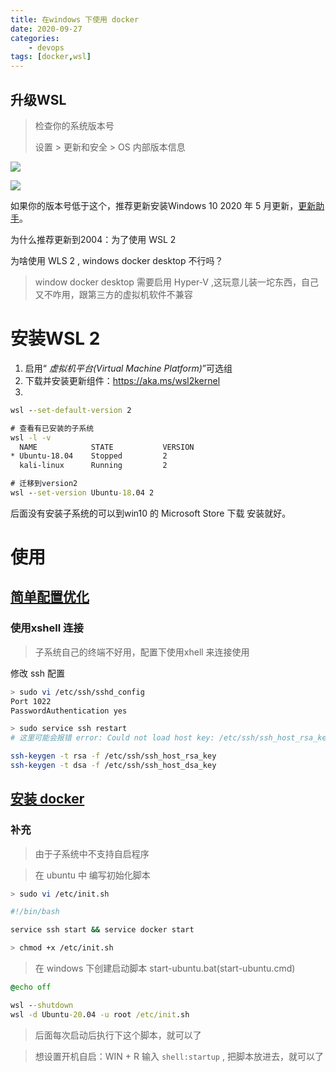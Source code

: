 ```yaml
---
title: 在windows 下使用 docker
date: 2020-09-27
categories: 
    - devops
tags: [docker,wsl]
---
```


## 升级WSL

> 检查你的系统版本号
>
> 设置 > 更新和安全 > OS 内部版本信息


 ![](https://cdn.jsdelivr.net/gh/wayloong/imgchr@latest/notes/img/202201191102284.png)

<!--more-->


 ![](https://cdn.jsdelivr.net/gh/wayloong/imgchr@latest/notes/img/202201191102521.png)


如果你的版本号低于这个，推荐更新安装Windows 10 2020 年 5 月更新，[更新助手](https://download.microsoft.com/download/8/3/c/83c39dca-2d27-4c24-b98b-0a4d6d921c80/Windows10Upgrade9252.exe)。

为什么推荐更新到2004：为了使用 WSL 2 

为啥使用 WLS 2 , windows docker desktop 不行吗？

> window docker desktop 需要启用 Hyper-V ,这玩意儿装一坨东西，自己又不咋用，跟第三方的虚拟机软件不兼容

# 安装WSL 2

1. 启用“ *虚拟机平台(Virtual Machine Platform)*”可选组
2. 下载并安装更新组件：https://aka.ms/wsl2kernel
3. 

```cmd
wsl --set-default-version 2

# 查看有已安装的子系统
wsl -l -v
  NAME            STATE           VERSION
* Ubuntu-18.04    Stopped         2
  kali-linux      Running         2

# 迁移到version2
wsl --set-version Ubuntu-18.04 2

```

后面没有安装子系统的可以到win10 的 Microsoft Store 下载 安装就好。




# 使用

## [简单配置优化](../linux/ubuntu-tips.md)

### 使用xshell 连接

> 子系统自己的终端不好用，配置下使用xhell 来连接使用

修改 ssh 配置

```bash
> sudo vi /etc/ssh/sshd_config
Port 1022
PasswordAuthentication yes

> sudo service ssh restart
# 这里可能会报错 error: Could not load host key: /etc/ssh/ssh_host_rsa_key ...

ssh-keygen -t rsa -f /etc/ssh/ssh_host_rsa_key 
ssh-keygen -t dsa -f /etc/ssh/ssh_host_dsa_key
```

## [安装 docker](docker_install.md)


### 补充

> 由于子系统中不支持自启程序

> 在 ubuntu 中 编写初始化脚本

 ```bash
> sudo vi /etc/init.sh

#!/bin/bash

service ssh start && service docker start

> chmod +x /etc/init.sh
 ```

> 在 windows 下创建启动脚本 start-ubuntu.bat(start-ubuntu.cmd)

```cmd
@echo off

wsl --shutdown
wsl -d Ubuntu-20.04 -u root /etc/init.sh
```

> 后面每次启动后执行下这个脚本，就可以了



> 想设置开机自启：WIN + R 输入 `shell:startup` , 把脚本放进去，就可以了